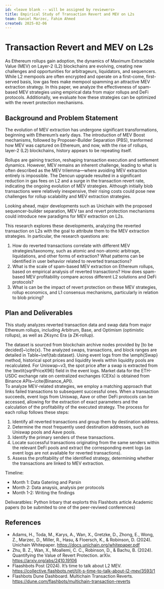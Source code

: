 ```yaml
---
id: <leave blank -- will be assigned by reviewers>
title: Empirical Study of Transaction Revert and MEV on L2s
team: Daniel Marzec, Fahim Ahmed
created: 2025-02-06
---
```


# Transaction Revert and MEV on L2s

As Ethereum rollups gain adoption, the dynamics of Maximum Extractable Value (MEV) on Layer-2 (L2) blockchains are evolving, creating new challenges and opportunities for arbitrageurs, liquidators, and sequencers. While L2 mempools are often encrypted and operate on a first-come, first-served basis, low gas fees make mempool spamming an attractive MEV extraction strategy.
In this paper, we analyze the effectiveness of spam-based MEV strategies using empirical data from major rollups and DeFi protocols. Additionally, we evaluate how these strategies can be optimized with the revert protection mechanisms.

## Background and Problem Statement
The evolution of MEV extraction has undergone significant transformations, beginning with Ethereum’s early days. The introduction of MEV Boost mechanisms, followed by Proposer-Builder Separation (PBS), tranformed how MEV was captured on Ethereum, and now, with the rise of rollups, layer-2 (L2) blockchains, history appears to be repeating itself.

Rollups are gaining traction, reshaping transaction execution and settlement dynamics. However, MEV remains an inherent challenge, leading to what is often described as the MEV trilemma—where avoiding MEV extraction entirely is impossible.
The Dencun upgrade resulted in a significant reduction in gas fees on L2 and a surge in the transaction revert rate, indicating the ongoing evolution of MEV strategies. Although initially blob transactions were relatively inexpensive, their rising costs could pose new challenges for rollup scalability and MEV extraction strategies.

Looking ahead, major developments such as Unichain with the proposed sequencer-builder separation, MEV tax and revert protection mechanisms could introduce new paradigms for MEV extraction on L2s. 

This research explores these developments, analyzing the reverted transaction on L2s with the goal to attribute them to the MEV extraction strategies. In particular, the research questions are:
1) How do reverted transactions correlate with different MEV strategies/taxonomy, such as atomic and non-atomic arbitrage, liquidations, and other forms of extraction? What patterns can be identified in user behavior related to reverted transactions?
2) What is the scale of spam-based MEV extraction on Ethereum rollups, based on empirical analysis of reverted transactions? How does spam-based MEV profitability compare across different L2 solutions and DeFi protocols?
3)  What is can be the impact of revert protection on these MEV strategies, rollup economics, and L1 consensus mechanisms, particularly in relation to blob pricing?

## Plan and Deliverables
This study analyzes reverted transaction data and swap data from major Ethereum rollups, including Arbitrum, Base, and Optimism (optimistic rollups), as well as ZKsync Era (a ZK-rollup).

The dataset is sourced from blockchain archive nodes provided by [to be decided]~\cite{x}. The analyzed swaps, transactions, and block ranges are detailed in Table~\ref{tab:dataset}. Using event logs from the \emph{Swap} method, historical spot prices and liquidity levels within liquidity pools are recalculated. For Uniswap~v3, the spot price after a swap is extracted from the \textit{sqrtPriceX96} field in the event logs. Market data for the ETH-USDC exchange rate on centralized exchanges (CEXs) is obtained from Binance APIs~\cite{Binance_API}.  
To analyze MEV-related strategies, we employ a matching approach that links failed transactions to subsequent successful ones. When a transaction succeeds, event logs from Uniswap, Aave or other DeFi protocols can be accessed, allowing for the extraction of exact parameters and the calculation of the profitability of the executed strategy. The process for each rollup follows these steps:

1) Identify all reverted transactions and group them by destination address.
2) Determine the most frequently used destination addresses, such as Uniswap pools and Aave pools.
3) Identify the primary senders of these transactions.
4) Locate successful transactions originating from the same senders within the relevant DeFi pools and extract the corresponding event logs (as event logs are not available for reverted transactions).
5) Assess the profitability of the identified strategy, determining whether the transactions are linked to MEV extraction.

Timeline:

- Month 1: Data Gatering and Parsin
- Month 2: Data anaysis, analysis per protocols
- Month 1-2: Writing the findings

Delivaratbles:
Python lirbary that explorts this
Flashbots article
Academic papers (to be submited to one of the peer-reviwed conferences)

## References
- Adams, H., Toda, M., Karys, A., Wan, X., Gretzke, D., Zhong, E., Wong, Z., Marzec, D., Miller, R., Hasu, & Floersch, K., & Robinson, D. (2024). Unichain Whitepaper. https://docs.unichain.org/whitepaper.pdf
- Zhu, B. Z., Wan, X., Moallemi, C. C., Robinson, D., & Bachu, B. (2024). Quantifying the Value of Revert Protection. arXiv. https://arxiv.org/abs/2410.19106
- Flaashbots Post (2024). It’s time to talk about L2 MEV. https://collective.flashbots.net/t/it-s-time-to-talk-about-l2-mev/3593/1
- Flashbots Dune Dashboard. Multichain Transaction Reverts. https://dune.com/flashbots/multichain-transaction-reverts
